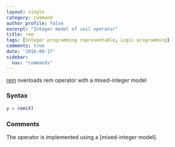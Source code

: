 ```yaml
---
layout: single
category: command
author_profile: false
excerpt: "Integer model of ceil operator"
title: rem
tags: [Integer programming representable, Logic programming]
comments: true
date: '2016-09-17'
sidebar:
  nav: "commands"
---
```


[rem](/command/rem) overloads rem operator with a mixed-integer model

### Syntax

````matlab
y = rem(X)
````

### Comments

The operator is implemented using a [mixed-integer model].
